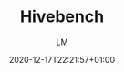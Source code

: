 ---
title: "Hivebench"
images: # Create a folder in /static/images/tools that has the same name as this current markdown file and place the images there. We only need the file name here. If this is not clear, please refer to existing tools as references.
  - path: "www.hivebench.com_.png"
  - path: "www.hivebench.com_ (1).png"
  - path: "www.hivebench.com_ (2).png"
  - path: hivebench.mp4
categories:
  - "Project Management"
tags:
  - "Data Management"
  - "Note-taking"
links:
  - name: hivebench
    link: https://www.hivebench.com/
summary: "Everything you need to do research: Plan, Experiment, Publish."
features:
  - data management
  - protocol management
  - experiment notes
platforms:
  - "Web"
fields:
  - "General and Interdisciplinary"
  - "Life Science"
plans:
  - name:
    description:
makers: # the makers of the tool
  - name:
    description:
author: LM   # the person who submitted this tool to KausalFlow
date: 2020-12-17T22:21:57+01:00
draft: false
---